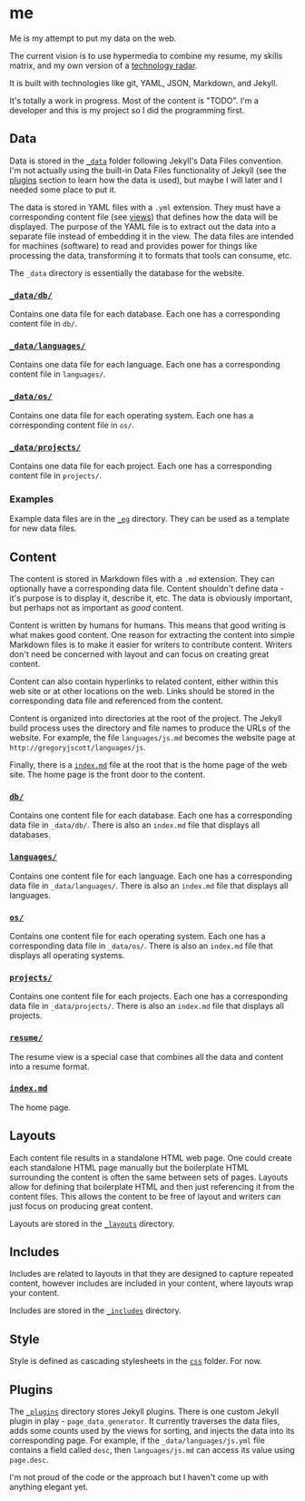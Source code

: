 # me

Me is my attempt to put my data on the web.

The current vision is to use hypermedia to combine my resume, my skills matrix, and my own version of a [technology radar](http://www.thoughtworks.com/radar).

It is built with technologies like git, YAML, JSON, Markdown, and Jekyll.

It's totally a work in progress. Most of the content is "TODO". I'm a developer and this is my project so I did the programming first.

## Data

Data is stored in the [`_data`](_data) folder following Jekyll's Data Files convention. I'm not actually using the built-in Data Files functionality of Jekyll (see the [plugins](#plugins) section to learn how the data is used), but maybe I will later and I needed some place to put it.

The data is stored in YAML files with a `.yml` extension. They must have a corresponding content file (see [views](#views)) that defines how the data will be displayed. The purpose of the YAML file is to extract out the data into a separate file instead of embedding it in the view. The data files are intended for machines (software) to read and provides power for things like processing the data, transforming it to formats that tools can consume, etc.

The `_data` directory is essentially the database for the website.

### [`_data/db/`](_data/db)

Contains one data file for each database. Each one has a corresponding content file in `db/`.

### [`_data/languages/`](_data/languages)

Contains one data file for each language. Each one has a corresponding content file in `languages/`.

### [`_data/os/`](_data/os)

Contains one data file for each operating system. Each one has a corresponding content file in `os/`.

### [`_data/projects/`](_data/projects)

Contains one data file for each project. Each one has a corresponding content file in `projects/`.

### Examples

Example data files are in the [`_eg`](_eg) directory. They can be used as a template for new data files.

## Content

The content is stored in Markdown files with a `.md` extension. They can optionally have a corresponding data file. Content shouldn't define data - it's purpose is to display it, describe it, etc. The data is obviously important, but perhaps not as important as _good_ content.

Content is written by humans for humans. This means that good writing is what makes good content. One reason for extracting the content into simple Markdown files is to make it easier for writers to contribute content. Writers don't need be concerned with layout and can focus on creating great content.

Content can also contain hyperlinks to related content, either within this web site or at other locations on the web. Links should be stored in the corresponding data file and referenced from the content.

Content is organized into directories at the root of the project. The Jekyll build process uses the directory and file names to produce the URLs of the website. For example, the file `languages/js.md` becomes the website page at `http://gregoryjscott/languages/js`.

Finally, there is a [`index.md`](index.md) file at the root that is the home page of the web site. The home page is the front door to the content.

### [`db/`](db)

Contains one content file for each database. Each one has a corresponding data file in `_data/db/`. There is also an `index.md` file that displays all databases.

### [`languages/`](languages)

Contains one content file for each language. Each one has a corresponding data file in `_data/languages/`. There is also an `index.md` file that displays all languages.

### [`os/`](os)

Contains one content file for each operating system. Each one has a corresponding data file in `_data/os/`. There is also an `index.md` file that displays all operating systems.

### [`projects/`](projects)

Contains one content file for each projects. Each one has a corresponding data file in `_data/projects/`. There is also an `index.md` file that displays all projects.

### [`resume/`](resume)

The resume view is a special case that combines all the data and content into a resume format.

### [`index.md`](index.md)

The home page.

## Layouts

Each content file results in a standalone HTML web page. One could create each standalone HTML page manually but the boilerplate HTML surrounding the content is often the same between sets of pages. Layouts allow for defining that boilerplate HTML and then just referencing it from the content files. This allows the content to be free of layout and writers can just focus on producing great content.

Layouts are stored in the [`_layouts`](_layouts) directory.

## Includes

Includes are related to layouts in that they are designed to capture repeated content, however includes are included in your content, where layouts wrap your content.

Includes are stored in the [`_includes`](_includes) directory.

## Style

Style is defined as cascading stylesheets in the [`css`](css) folder. For now.

## Plugins

The [`_plugins`](_plugins) directory stores Jekyll plugins. There is one custom Jekyll plugin in play - `page_data_generator`. It currently traverses the data files, adds some counts used by the views for sorting, and injects the data into its corresponding page. For example, if the `_data/languages/js.yml` file contains a field called `desc`, then `languages/js.md` can access its value using `page.desc`.

I'm not proud of the code or the approach but I haven't come up with anything elegant yet.

